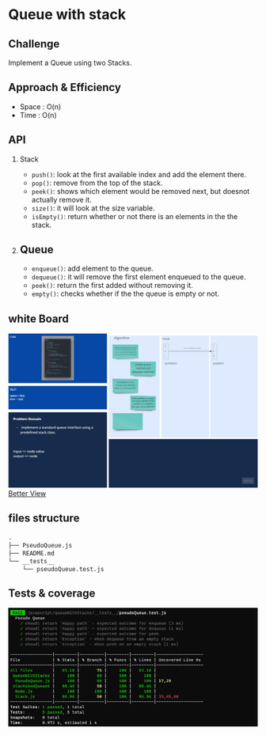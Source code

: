 # Queue with stack

## Challenge

Implement a Queue using two Stacks.

## Approach & Efficiency

- Space : O(n)
- Time : O(n)

## API

1. Stack

   - `push()`: look at the first available index and add the element there.
   - `pop()`: remove from the top of the stack.
   - `peek()`: shows which element would be removed next, but doesnot actually remove it.
   - `size()`: it will look at the size variable.
   - `isEmpty()`: return whether or not there is an elements in the the stack.

2. ## Queue
   - `enqueue()`: add element to the queue.
   - `dequeue()`: it will remove the first element enqueued to the queue.
   - `peek()`: return the first added without removing it.
   - `empty()`: checks whether if the the queue is empty or not.

## white Board

![whiteboard](../assets/queuefromstack.jpg)
[Better View](https://miro.com/app/board/o9J_lB36Ifk=/)

## files structure

```shell
.
├── PseudoQueue.js
├── README.md
└── __tests__
    └── pseudoQueue.test.js
```

## Tests & coverage

![queue from stack test coverage](../assets/queuefromstack-test.PNG)
